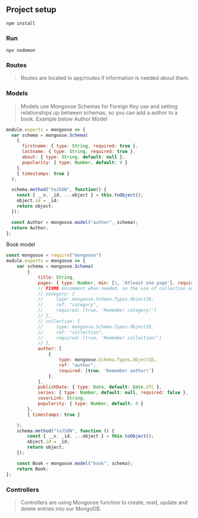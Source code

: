 ## Project setup
```
npm install
```

### Run
```
npx nodemon
```


### Routes
> Routes are located in app/routes if information is needed about them.

### Models
> Models use Mongoose Schemas for Foreign Key use and setting relationships up between schemas, so you can add a author to a book. Example below
Author Model
```js
module.exports = mongoose => {
  var schema = mongoose.Schema(
    {
      firstname: { type: String, required: true },
      lastname: { type: String, required: true },
      about: { type: String, default: null },
      popularity: { type: Number, default: 0 }
    },
    { timestamps: true }
  );

  schema.method("toJSON", function() {
    const { __v, _id, ...object } = this.toObject();
    object.id = _id;
    return object;
  });

  const Author = mongoose.model("author", schema);
  return Author;
};
```
Book model
```js
const mongoose = require("mongoose")
module.exports = mongoose => {
    var schema = mongoose.Schema(
        {
            title: String,
            pages: { type: Number, min: [1, 'Atleast one page'], required: true, },
            // FIXME Uncomment when needed, so the use of collection and category is working
            // category: {
            //     type: mongoose.Schema.Types.ObjectID,
            //     ref: "category",
            //     required: [true, 'Remember category!']
            // },
            // collection: {
            //     type: mongoose.Schema.Types.ObjectID,
            //     ref: "collection",
            //     required: [true, 'Remember collection!']
            // },
            author: [
                {
                    type: mongoose.Schema.Types.ObjectID,
                    ref: "author",
                    required: [true, 'Remember author!']
                },
            ],
            publishDate: { type: Date, default: Date.UTC },
            series: { type: Number, default: null, required: false },
            coverLink: String,
            popularity: { type: Number, default: 0 }
        },
        { timestamps: true }

    );
    schema.method("toJSON", function () {
        const { __v, _id, ...object } = this.toObject();
        object.id = _id;
        return object;
    });

    const Book = mongoose.model("book", schema);
    return Book;
};

```

### Controllers
> Controllers are using Mongoose function to create, read, update and delete entries into our MongoDB.